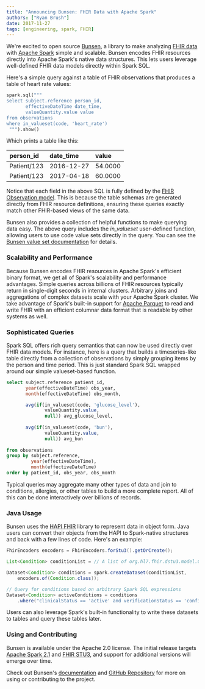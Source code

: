 ```yaml
---
title: "Announcing Bunsen: FHIR Data with Apache Spark"
authors: ["Ryan Brush"]
date: 2017-11-27
tags: [engineering, spark, FHIR]
---
```


We're excited to open source [Bunsen](http://engineering.cerner.com/bunsen), a library to make analyzing [FHIR data](http://hl7.org/fhir/STU3/resourcelist.html) with [Apache Spark](https://spark.apache.org/) simple and scalable. Bunsen encodes FHIR resources directly into Apache Spark's native data structures. This lets users leverage well-defined FHIR data models directly within Spark SQL.

Here's a simple query against a table of FHIR observations that produces a table of
heart rate values:

```python
spark.sql("""
select subject.reference person_id,
       effectiveDateTime date_time,
       valueQuantity.value value
from observations
where in_valueset(code, 'heart_rate')
 """).show()
```
Which prints a table like this:

|person_id        |date_time    |value   |
|:----------------|:------------|:-------|
|Patient/123      |2016-12-27   |54.0000 
|Patient/123      |2017-04-18   |60.0000

Notice that each field in the above SQL is fully defined by the [FHIR Observation model](http://hl7.org/fhir/STU3/observation.html). This is because the table schemas are generated directly from FHIR resource definitions, ensuring these queries exactly match other FHIR-based views of the same data.

Bunsen also provides a collection of helpful functions to make querying data easy. The above query includes the _in\_valueset_ user-defined function, allowing users to use code value sets directly in the query. You can see the [Bunsen value set documentation](https://engineering.cerner.com/bunsen/) for details. 

### Scalability and Performance
Because Bunsen encodes FHIR resources in Apache Spark's efficient binary format, we get all of Spark's scalability and performance advantages. Simple queries across billions of FHIR resources typically return in single-digit seconds in internal clusters. Arbitrary joins and aggregations of complex datasets scale with your Apache Spark cluster. We take advantage of Spark's built-in support for [Apache Parquet](https://parquet.apache.org/) to read and write FHIR with an efficient columnar data format that is readable by other systems as well.

### Sophisticated Queries
Spark SQL offers rich query semantics that can now be used directly over FHIR data models. For instance,
here is a query that builds a timeseries-like table directly from a collection of observations by simply 
grouping items by the person and time period. This is just standard Spark SQL wrapped around
our simple valueset-based function.

```sql {linenos=table}
select subject.reference patient_id,
       year(effectiveDateTime) obs_year,
       month(effectiveDateTime) obs_month,

       avg(if(in_valueset(code, 'glucose_level'), 
              valueQuantity.value, 
              null)) avg_glucose_level,
              
       avg(if(in_valueset(code, 'bun'), 
              valueQuantity.value, 
              null)) avg_bun
                            
from observations
group by subject.reference, 
         year(effectiveDateTime), 
         month(effectiveDateTime)
order by patient_id, obs_year, obs_month 
```

Typical queries may aggregate many other types of data and join to conditions, allergies, or other tables 
to build a more complete report. All of this can be done interactively over billions of records.

### Java Usage
Bunsen uses the [HAPI FHIR](http://hapifhir.io/) library to represent data in object form. Java users can convert their objects from the HAPI to Spark-native structures and back with a few lines of code. Here's an example:

```java {linenos=table}
FhirEncoders encoders = FhirEncoders.forStu3().getOrCreate();

List<Condition> conditionList = // A list of org.hl7.fhir.dstu3.model.Condition objects.

Dataset<Condition> conditions = spark.createDataset(conditionList,
    encoders.of(Condition.class));

// Query for conditions based on arbitrary Spark SQL expressions
Dataset<Condition> activeConditions = conditions
    .where("clinicalStatus == 'active' and verificationStatus == 'confirmed'");
```

Users can also leverage Spark's built-in functionality to write these datasets to tables and query these tables later.

### Using and Contributing
Bunsen is available under the Apache 2.0 license. The initial release targets [Apache Spark 2.1](https://spark.apache.org/releases/spark-release-2-1-0.html) and [FHIR STU3](https://www.hl7.org/fhir/STU3/index.html), and support for additional versions will emerge over time.

Check out Bunsen's [documentation](http://engineering.cerner.com/bunsen) and [GitHub Repository](https://github.com/cerner/bunsen) for more on using or contributing to the project.